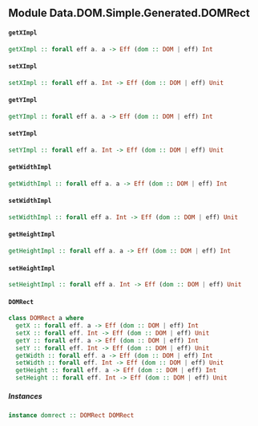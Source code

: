 ## Module Data.DOM.Simple.Generated.DOMRect

#### `getXImpl`

``` purescript
getXImpl :: forall eff a. a -> Eff (dom :: DOM | eff) Int
```

#### `setXImpl`

``` purescript
setXImpl :: forall eff a. Int -> Eff (dom :: DOM | eff) Unit
```

#### `getYImpl`

``` purescript
getYImpl :: forall eff a. a -> Eff (dom :: DOM | eff) Int
```

#### `setYImpl`

``` purescript
setYImpl :: forall eff a. Int -> Eff (dom :: DOM | eff) Unit
```

#### `getWidthImpl`

``` purescript
getWidthImpl :: forall eff a. a -> Eff (dom :: DOM | eff) Int
```

#### `setWidthImpl`

``` purescript
setWidthImpl :: forall eff a. Int -> Eff (dom :: DOM | eff) Unit
```

#### `getHeightImpl`

``` purescript
getHeightImpl :: forall eff a. a -> Eff (dom :: DOM | eff) Int
```

#### `setHeightImpl`

``` purescript
setHeightImpl :: forall eff a. Int -> Eff (dom :: DOM | eff) Unit
```

#### `DOMRect`

``` purescript
class DOMRect a where
  getX :: forall eff. a -> Eff (dom :: DOM | eff) Int
  setX :: forall eff. Int -> Eff (dom :: DOM | eff) Unit
  getY :: forall eff. a -> Eff (dom :: DOM | eff) Int
  setY :: forall eff. Int -> Eff (dom :: DOM | eff) Unit
  getWidth :: forall eff. a -> Eff (dom :: DOM | eff) Int
  setWidth :: forall eff. Int -> Eff (dom :: DOM | eff) Unit
  getHeight :: forall eff. a -> Eff (dom :: DOM | eff) Int
  setHeight :: forall eff. Int -> Eff (dom :: DOM | eff) Unit
```

##### Instances
``` purescript
instance domrect :: DOMRect DOMRect
```


